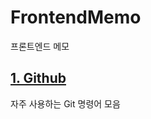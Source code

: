 # FrontendMemo

프론트엔드 메모

## [1. Github](https://github.com/Kir93/FrontendMemo/blob/master/Memos/Github.md)

자주 사용하는 Git 명령어 모음
